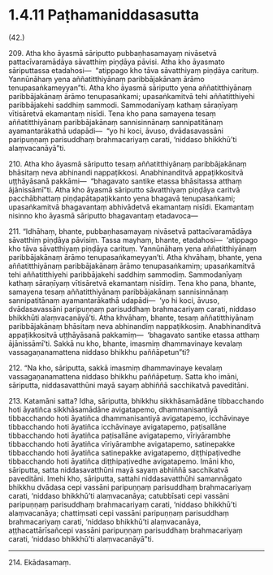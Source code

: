 # 1.4.11 Paṭhamaniddasasutta

(42.)

209\. Atha kho āyasmā sāriputto pubbaṇhasamayaṃ nivāsetvā pattacīvaramādāya sāvatthiṃ piṇḍāya pāvisi. Atha kho āyasmato sāriputtassa etadahosi—  “atippago kho tāva sāvatthiyaṃ piṇḍāya carituṃ. Yannūnāhaṃ yena aññatitthiyānaṃ paribbājakānaṃ ārāmo tenupasaṅkameyyan”ti. Atha kho āyasmā sāriputto yena aññatitthiyānaṃ paribbājakānaṃ ārāmo tenupasaṅkami; upasaṅkamitvā tehi aññatitthiyehi paribbājakehi saddhiṃ sammodi. Sammodanīyaṃ kathaṃ sāraṇīyaṃ vītisāretvā ekamantaṃ nisīdi. Tena kho pana samayena tesaṃ aññatitthiyānaṃ paribbājakānaṃ sannisinnānaṃ sannipatitānaṃ ayamantarākathā udapādi—  “yo hi koci, āvuso, dvādasavassāni paripuṇṇaṃ parisuddhaṃ brahmacariyaṃ carati, ‘niddaso bhikkhū’ti alaṃvacanāyā”ti.

210\. Atha kho āyasmā sāriputto tesaṃ aññatitthiyānaṃ paribbājakānaṃ bhāsitaṃ neva abhinandi nappaṭikkosi. Anabhinanditvā appaṭikkositvā uṭṭhāyāsanā pakkāmi—  “bhagavato santike etassa bhāsitassa atthaṃ ājānissāmī”ti. Atha kho āyasmā sāriputto sāvatthiyaṃ piṇḍāya caritvā pacchābhattaṃ piṇḍapātapaṭikkanto yena bhagavā tenupasaṅkami; upasaṅkamitvā bhagavantaṃ abhivādetvā ekamantaṃ nisīdi. Ekamantaṃ nisinno kho āyasmā sāriputto bhagavantaṃ etadavoca—

211\. “Idhāhaṃ, bhante, pubbaṇhasamayaṃ nivāsetvā pattacīvaramādāya sāvatthiṃ piṇḍāya pāvisiṃ. Tassa mayhaṃ, bhante, etadahosi—  ‘atippago kho tāva sāvatthiyaṃ piṇḍāya carituṃ. Yannūnāhaṃ yena aññatitthiyānaṃ paribbājakānaṃ ārāmo tenupasaṅkameyyan’ti. Atha khvāhaṃ, bhante, yena aññatitthiyānaṃ paribbājakānaṃ ārāmo tenupasaṅkamiṃ; upasaṅkamitvā tehi aññatitthiyehi paribbājakehi saddhiṃ sammodiṃ. Sammodanīyaṃ kathaṃ sāraṇīyaṃ vītisāretvā ekamantaṃ nisīdiṃ. Tena kho pana, bhante, samayena tesaṃ aññatitthiyānaṃ paribbājakānaṃ sannisinnānaṃ sannipatitānaṃ ayamantarākathā udapādi—  ‘yo hi koci, āvuso, dvādasavassāni paripuṇṇaṃ parisuddhaṃ brahmacariyaṃ carati, niddaso bhikkhūti alaṃvacanāyā’ti. Atha khvāhaṃ, bhante, tesaṃ aññatitthiyānaṃ paribbājakānaṃ bhāsitaṃ neva abhinandiṃ nappaṭikkosiṃ. Anabhinanditvā appaṭikkositvā uṭṭhāyāsanā pakkamiṃ—  ‘bhagavato santike etassa atthaṃ ājānissāmī’ti. Sakkā nu kho, bhante, imasmiṃ dhammavinaye kevalaṃ vassagaṇanamattena niddaso bhikkhu paññāpetun”ti?

212\. “Na kho, sāriputta, sakkā imasmiṃ dhammavinaye kevalaṃ vassagaṇanamattena niddaso bhikkhu paññāpetuṃ. Satta kho imāni, sāriputta, niddasavatthūni mayā sayaṃ abhiññā sacchikatvā paveditāni.

213\. Katamāni satta? Idha, sāriputta, bhikkhu sikkhāsamādāne tibbacchando hoti āyatiñca sikkhāsamādāne avigatapemo, dhammanisantiyā tibbacchando hoti āyatiñca dhammanisantiyā avigatapemo, icchāvinaye tibbacchando hoti āyatiñca icchāvinaye avigatapemo, paṭisallāne tibbacchando hoti āyatiñca paṭisallāne avigatapemo, vīriyārambhe tibbacchando hoti āyatiñca vīriyārambhe avigatapemo, satinepakke tibbacchando hoti āyatiñca satinepakke avigatapemo, diṭṭhipaṭivedhe tibbacchando hoti āyatiñca diṭṭhipaṭivedhe avigatapemo. Imāni kho, sāriputta, satta niddasavatthūni mayā sayaṃ abhiññā sacchikatvā paveditāni. Imehi kho, sāriputta, sattahi niddasavatthūhi samannāgato bhikkhu dvādasa cepi vassāni paripuṇṇaṃ parisuddhaṃ brahmacariyaṃ carati, ‘niddaso bhikkhū’ti alaṃvacanāya; catubbīsati cepi vassāni paripuṇṇaṃ parisuddhaṃ brahmacariyaṃ carati, ‘niddaso bhikkhū’ti alaṃvacanāya; chattiṃsati cepi vassāni paripuṇṇaṃ parisuddhaṃ brahmacariyaṃ carati, ‘niddaso bhikkhū’ti alaṃvacanāya, aṭṭhacattārīsañcepi vassāni paripuṇṇaṃ parisuddhaṃ brahmacariyaṃ carati, ‘niddaso bhikkhū’ti alaṃvacanāyā”ti.

---

214\. Ekādasamaṃ.
